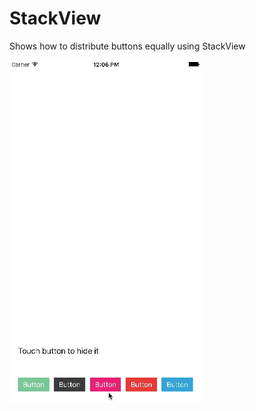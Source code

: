 # StackView 

Shows how to distribute buttons equally using StackView

![Sample animation](animation.gif)
